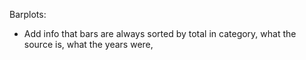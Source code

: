 Barplots:


- Add info that bars are always sorted by total in category, what the source is, what the years were, 

